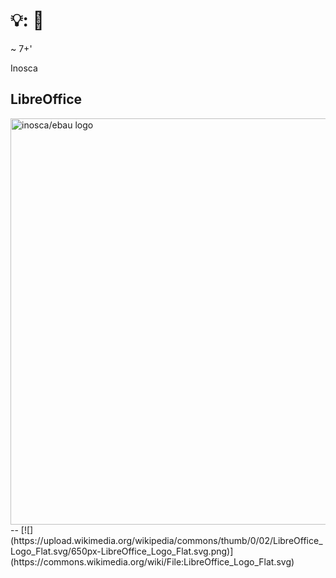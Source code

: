 # 💡: 🏢

~ 7+'

Inosca

LibreOffice
--
<img src="https://user-images.githubusercontent.com/7962156/203104928-1dda9728-54e2-4c72-8afd-f0bec914d8d2.svg" alt="inosca/ebau logo" width="650px" />
--
[![](https://upload.wikimedia.org/wikipedia/commons/thumb/0/02/LibreOffice_Logo_Flat.svg/650px-LibreOffice_Logo_Flat.svg.png)](https://commons.wikimedia.org/wiki/File:LibreOffice_Logo_Flat.svg)